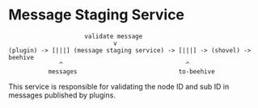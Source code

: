 # Message Staging Service

```text
                     validate message
                             v
(plugin) -> [|||] (message staging service) -> [|||] -> (shovel) -> beehive
              ^                                  ^
           messages                            to-beehive
```

This service is responsible for validating the node ID and sub ID in messages published by plugins.
